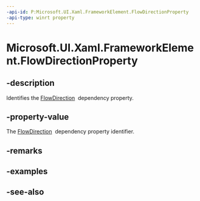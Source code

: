 ```yaml
---
-api-id: P:Microsoft.UI.Xaml.FrameworkElement.FlowDirectionProperty
-api-type: winrt property
---
```


<!-- Property syntax
public Windows.UI.Xaml.DependencyProperty FlowDirectionProperty { get; }
-->

# Microsoft.UI.Xaml.FrameworkElement.FlowDirectionProperty

## -description
Identifies the [FlowDirection](frameworkelement_flowdirection.md)  dependency property.

## -property-value
The [FlowDirection](frameworkelement_flowdirection.md)  dependency property identifier.

## -remarks

## -examples

## -see-also
